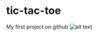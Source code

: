 # tic-tac-toe
My first project on github
![alt text](https://main-cdn.goods.ru/hlr-system/159930789/100024366941b0.jpg)

